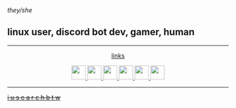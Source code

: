 <i>they/she</i>

<p><h2> linux user, discord bot dev, gamer, human </h2></p>

<hr>

<div align=center>
  <a href="#"><p> links </p></a>
  
  <a title="youtube" href="https://bit.ly/steesyt">
    <img src="https://www.youtube.com/favicon.ico" width=32 height=32>
  </a>
  <a title="twitch" href="https://www.twitch.tv/samtiiz">
    <img src="https://static.twitchcdn.net/assets/favicon-32-e29e246c157142c94346.png" width=32 height=32>
  </a>
  <a title="osu!" href="https://osu.ppy.sh/users/14505451">
    <img src="https://osu.ppy.sh/favicon-32x32.png" width=32 height=32>
  </a>
  <a title="minecraft" href="https://mine.ly/samtiz">
    <img src="https://namemc.com/favicon.ico" width=32 height=32>
  </a>
  <a title="discord" href="https://discord.gg/VqvHfRBYcu">
    <img src="https://discord.com/assets/847541504914fd33810e70a0ea73177e.ico" width=32 height=32>
  </a>
  <a title="onlyfans" href="http://roll.samteezz.tk">
    <img src="https://onlyfans.com/favicon.ico" width=32 height=32>
  </a>
  
</div>

<hr>

<a href="https://archlinux.org/download"><s> i u s e a r c h b t w </s></a>
